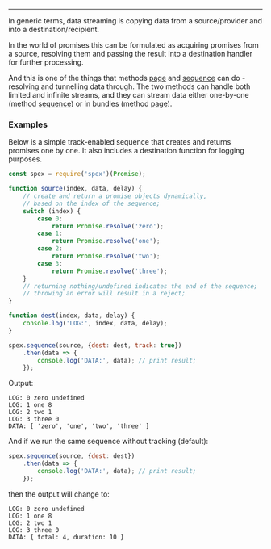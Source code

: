 ---

In generic terms, data streaming is copying data from a source/provider and into a destination/recipient. 

In the world of promises this can be formulated as acquiring promises from a source, resolving them and passing
the result into a destination handler for further processing.

And this is one of the things that methods [page] and [sequence] can do - resolving and tunnelling data through.
The two methods can handle both limited and infinite streams, and they can stream data either one-by-one (method [sequence])
or in bundles (method [page]).

### Examples

Below is a simple track-enabled sequence that creates and returns promises one by one.
It also includes a destination function for logging purposes.

```js
const spex = require('spex')(Promise);

function source(index, data, delay) {
    // create and return a promise objects dynamically,
    // based on the index of the sequence;
    switch (index) {
        case 0:
            return Promise.resolve('zero');
        case 1:
            return Promise.resolve('one');
        case 2:
            return Promise.resolve('two');
        case 3:
            return Promise.resolve('three');
    }
    // returning nothing/undefined indicates the end of the sequence;
    // throwing an error will result in a reject;
}

function dest(index, data, delay) {
    console.log('LOG:', index, data, delay);
}

spex.sequence(source, {dest: dest, track: true})
    .then(data => {
        console.log('DATA:', data); // print result;
    });
```

Output:
```
LOG: 0 zero undefined
LOG: 1 one 8
LOG: 2 two 1
LOG: 3 three 0
DATA: [ 'zero', 'one', 'two', 'three' ]
```

And if we run the same sequence without tracking (default):

```js
spex.sequence(source, {dest: dest})
    .then(data => {
        console.log('DATA:', data); // print result;
    });
```

then the output will change to:
```
LOG: 0 zero undefined
LOG: 1 one 8
LOG: 2 two 1
LOG: 3 three 0
DATA: { total: 4, duration: 10 }
```

[page]:http://vitaly-t.github.io/spex/global.html#page
[sequence]:http://vitaly-t.github.io/spex/global.html#sequence

